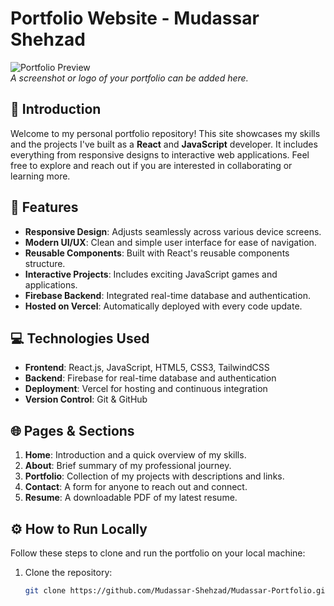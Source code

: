 # Portfolio Website - Mudassar Shehzad

![Portfolio Preview](https://yourportfolioimageurl.com)  
_A screenshot or logo of your portfolio can be added here._

## 📝 Introduction

Welcome to my personal portfolio repository! This site showcases my skills and the projects I've built as a **React** and **JavaScript** developer. It includes everything from responsive designs to interactive web applications. Feel free to explore and reach out if you are interested in collaborating or learning more.

## 🌟 Features

- **Responsive Design**: Adjusts seamlessly across various device screens.
- **Modern UI/UX**: Clean and simple user interface for ease of navigation.
- **Reusable Components**: Built with React's reusable components structure.
- **Interactive Projects**: Includes exciting JavaScript games and applications.
- **Firebase Backend**: Integrated real-time database and authentication.
- **Hosted on Vercel**: Automatically deployed with every code update.

## 💻 Technologies Used

- **Frontend**: React.js, JavaScript, HTML5, CSS3, TailwindCSS
- **Backend**: Firebase for real-time database and authentication
- **Deployment**: Vercel for hosting and continuous integration
- **Version Control**: Git & GitHub

## 🌐 Pages & Sections

1. **Home**: Introduction and a quick overview of my skills.
2. **About**: Brief summary of my professional journey.
3. **Portfolio**: Collection of my projects with descriptions and links.
4. **Contact**: A form for anyone to reach out and connect.
5. **Resume**: A downloadable PDF of my latest resume.


## ⚙️ How to Run Locally

Follow these steps to clone and run the portfolio on your local machine:

1. Clone the repository:
   ```bash
   git clone https://github.com/Mudassar-Shehzad/Mudassar-Portfolio.git
